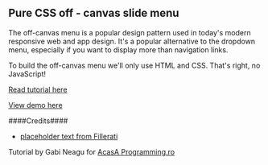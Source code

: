 ## Pure CSS off - canvas slide menu
The off-canvas menu is a popular design pattern used in today's modern responsive web and app design. It's a popular alternative to the dropdown menu, especially if you want to display more than navigation links.

To build the off-canvas menu we'll only use HTML and CSS. That's right, no JavaScript!

[Read tutorial here](http://acasaprogramming.ro/pure-css-off-canvas-menu)

[View demo here](http://demo.acasaprogramming.ro/offcanvas-menu/index.html)

####Credits####
- [placeholder text from Fillerati](http://www.fillerati.com/)

Tutorial by Gabi Neagu for [AcasA Programming.ro](http://acasaprogramming.ro)